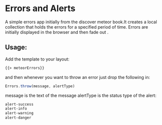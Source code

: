 # Errors and Alerts
A simple errors app initially from the discover meteor book.It creates a local collection that holds the errors for a specified period of time. Errors are initially displayed in the browser and then fade out .

## Usage:
Add the template to your layout:
```html
{{> meteorErrors}}
```
and then whenever you want to throw an error just drop the following in:
```javascript
Errors.throw(message, alertType)
```
message is the text of the message
alertType is the status type of the alert:
```css
alert-success
alert-info
alert-warning
alert-danger
```
